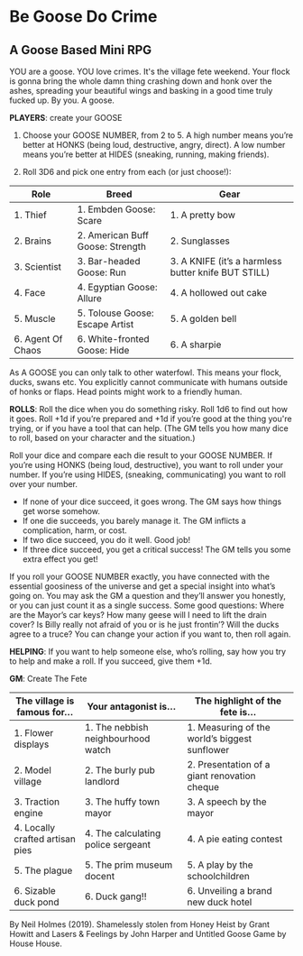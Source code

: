 # Be Goose Do Crime

## A Goose Based Mini RPG

YOU are a goose. YOU love crimes. It's the village fete weekend. Your flock is gonna bring the whole damn thing crashing down and honk over the ashes, spreading your beautiful wings and basking in a good time truly fucked up. By you. A goose.

**PLAYERS**: create your GOOSE

1. Choose your GOOSE NUMBER, from 2 to 5. A high number means you’re better at HONKS (being loud, destructive, angry, direct). A low number means you’re better at HIDES (sneaking, running, making friends).

2. Roll 3D6 and pick one entry from each (or just choose!):

|Role|Breed|Gear|
|---|---|---|
|1. Thief|1. Embden Goose: Scare|1. A pretty bow|
|2. Brains|2. American Buff Goose: Strength|2. Sunglasses|
|3. Scientist|3. Bar-headed Goose: Run|3. A KNIFE (it’s a harmless butter knife BUT STILL)|
|4. Face|4. Egyptian Goose: Allure|4. A hollowed out cake|
|5. Muscle|5. Tolouse Goose: Escape Artist|5. A golden bell|
|6. Agent Of Chaos|6. White-fronted Goose: Hide|6. A sharpie|

As A GOOSE you can only talk to other waterfowl. This means your flock, ducks, swans etc. You explicitly cannot communicate with humans outside of honks or flaps. Head points might work to a friendly human.

**ROLLS**: Roll the dice when you do something risky. Roll 1d6 to find out how it goes. Roll +1d if you’re prepared and +1d if you’re good at the thing you're trying, or if you have a tool that can help. (The GM tells you how many dice to roll, based on your character and the situation.)

Roll your dice and compare each die result to your GOOSE NUMBER. If you’re using HONKS (being loud, destructive), you want to roll under your number. If you’re using HIDES, (sneaking, communicating) you want to roll over your number.

* If none of your dice succeed, it goes wrong. The GM says how things get worse somehow.
* If one die succeeds, you barely manage it. The GM inflicts a complication, harm, or cost.
* If two dice succeed, you do it well. Good job!
* If three dice succeed, you get a critical success! The GM tells you some extra effect you get!

If you roll your GOOSE NUMBER exactly, you have connected with the essential goosiness of the universe and get a special insight into what’s going on. You may ask the GM a question and they’ll answer you honestly, or you can just count it as a single success. Some good questions: Where are the Mayor’s car keys? How many geese will I need to lift the drain cover? Is Billy really not afraid of you or is he just frontin’? Will the ducks agree to a truce? You can change your action if you want to, then roll again.

**HELPING**: If you want to help someone else, who’s rolling, say how you try to help and make a roll. If you succeed, give them +1d.

**GM**: Create The Fete

|The village is famous for…|Your antagonist is…|The highlight of the fete is…|
|---|---|---|
|1. Flower displays|1. The nebbish neighbourhood watch|1. Measuring of the world’s biggest sunflower|
|2. Model village|2. The burly pub landlord|2. Presentation of a giant renovation cheque|
|3. Traction engine|3. The huffy town mayor|3. A speech by the mayor|
|4. Locally crafted artisan pies|4. The calculating police sergeant|4. A pie eating contest|
|5. The plague|5. The prim museum docent|5. A play by the schoolchildren|
|6. Sizable duck pond|6. Duck gang!!|6. Unveiling a brand new duck hotel|

By Neil Holmes (2019).
Shamelessly stolen from Honey Heist by Grant Howitt and Lasers & Feelings by John Harper and Untitled Goose Game by House House.